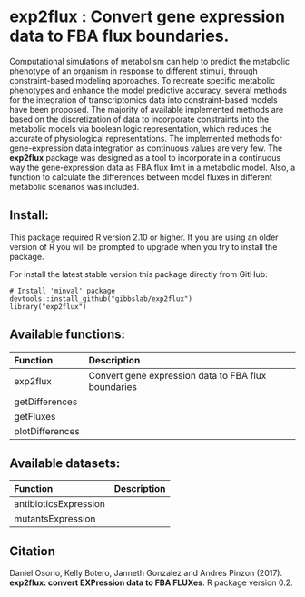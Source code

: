 exp2flux : Convert gene expression data to FBA flux boundaries.
======
Computational simulations of metabolism can help to predict the metabolic phenotype of an organism in response to different stimuli, through constraint-based modeling approaches. To recreate specific metabolic phenotypes and enhance the model predictive accuracy, several methods for the integration of transcriptomics data into constraint-based models have been proposed. The majority of available implemented methods are based on the discretization of data to incorporate constraints into the metabolic models via boolean logic representation, which reduces the accurate of physiological representations. The implemented methods for gene-expression data integration as continuous values are very few. The **exp2flux** package was designed as a tool to incorporate in a continuous way the gene-expression data as FBA flux limit in a metabolic model. Also, a function to calculate the differences between model fluxes in different metabolic scenarios was included.

Install:
--------
This package required R version 2.10 or higher. If you are using an older version of R you will be prompted to upgrade when you try to install the package.

For install the latest stable version this package directly from GitHub:
```{r}
# Install 'minval' package
devtools::install_github("gibbslab/exp2flux")
library("exp2flux")
```

Available functions:
-------------------
|Function | Description |
|:--------|:------------|
|exp2flux|Convert gene expression data to FBA flux boundaries|
|getDifferences||
|getFluxes||
|plotDifferences||

Available datasets:
-------------------
|Function | Description |
|:--------|:------------|
|antibioticsExpression||
|mutantsExpression||

Citation
--------
Daniel Osorio, Kelly Botero, Janneth Gonzalez and Andres Pinzon (2017). **exp2flux: convert EXPression data to FBA FLUXes**. R package version 0.2.
